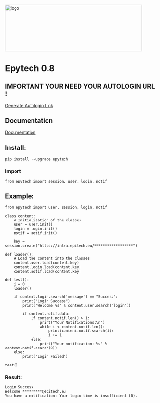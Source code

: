 <p align = "left">
    <img alt = "logo" width="451" height="152" src = "https://raw.githubusercontent.com/Neotoxic-off/epytech/master/images/logo.png"/>
</p>

# Epytech 0.8

## IMPORTANT YOUR NEED YOUR AUTOLOGIN URL !
<a href = "https://intra.epitech.eu/admin/autolog?format=json">Generate Autologin Link</a>

## Documentation
<a href = "https://github.com/Neotoxic-off/epytech/blob/master/DOCUMENTATION.md">Documentation</a>

## Install:
```
pip install --upgrade epytech
```
### Import
```PY
from epytech import session, user, login, notif
```

## Example:
```PY
from epytech import user, session, login, notif

class content:
    # Initialisation of the classes
    user = user.init()
    login = login.init()
    notif = notif.init()

    key = session.create("https://intra.epitech.eu/******************")

def loader():
    # Load the content into the classes
    content.user.load(content.key)
    content.login.load(content.key)
    content.notif.load(content.key)

def test():
    i = 0
    loader()

    if content.login.search('message') == "Success":
        print("Login Success")
        print("Welcome %s" % content.user.search('login'))

        if content.notif.data:
            if content.notif.len() > 1:
                print("Your Notifications:\n")
                while i < content.notif.len():
                    print(content.notif.search(i))
                    i += 1
            else:
                print("Your notification: %s" % content.notif.search(0))
    else:
        print("Login Failed")

test()
```
### Result:
```
Login Success
Welcome *********@epitech.eu
You have a notification: Your login time is insufficient (0).
```
